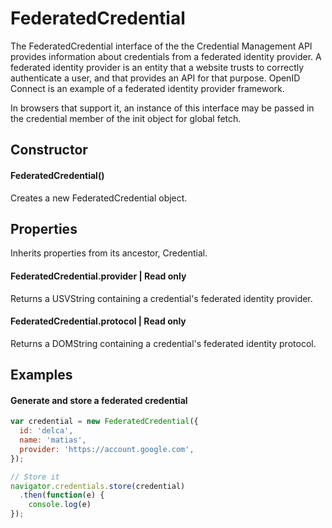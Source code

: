 # FederatedCredential 
The FederatedCredential interface of the the Credential Management API provides information about credentials from a federated identity provider. A federated identity provider is an entity that a website trusts to correctly authenticate a user, and that provides an API for that purpose. OpenID Connect is an example of a federated identity provider framework.

In browsers that support it, an instance of this interface may be passed in the credential member of the init object for global fetch.

## Constructor
#### FederatedCredential()
Creates a new FederatedCredential object.
## Properties
Inherits properties from its ancestor, Credential.

#### FederatedCredential.provider | Read only
Returns a USVString containing a credential's federated identity provider.
#### FederatedCredential.protocol | Read only
Returns a DOMString containing a credential's federated identity protocol.

## Examples
#### Generate and store a federated credential

```js
var credential = new FederatedCredential({
  id: 'delca',
  name: 'matias',
  provider: 'https://account.google.com',
});

// Store it
navigator.credentials.store(credential)
  .then(function(e) {    
    console.log(e)
});
```